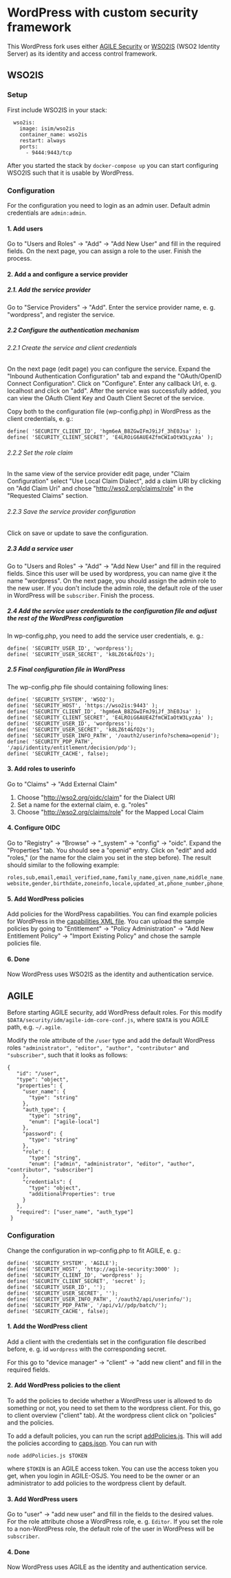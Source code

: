 # WordPress with custom security framework
This WordPress fork uses either [AGILE Security](https://github.com/agile-iot/agile-security) or [WSO2IS](https://wso2.com/identity-and-access-management) (WSO2 Identity Server) as its identity and access control framework.

## WSO2IS
### Setup
First include WSO2IS in your stack:

      wso2is:
        image: isim/wso2is
        container_name: wso2is
        restart: always
        ports:
          - 9444:9443/tcp

After you started the stack by ```docker-compose up``` you can start configuring WSO2IS such that it is usable by WordPress.

### Configuration
For the configuration you need to login as an admin user. Default admin credentials are ```admin:admin```.
#### 1. Add users
Go to "Users and Roles" -> "Add" -> "Add New User" and fill in the required fields. On the next page, you can assign a role to the user. Finish the process.
#### 2. Add a and configure a service provider
##### 2.1. Add the service provider
Go to "Service Providers" -> "Add". Enter the service provider name, e. g. "wordpress", and register the service.
##### 2.2 Configure the authentication mechanism
###### 2.2.1 Create the service and client credentials
On the next page (edit page) you can configure the service. Expand the "Inbound Authentication Configuration" tab and expand the "OAuth/OpenID Connect Configuration". Click on "Configure".
Enter any callback Url, e. g. localhost and click on "add". 
After the service was successfully added, you can view the OAuth Client Key and Oauth Client Secret of the service. 

Copy both to the configuration file (wp-config.php) in WordPress as the client credentials, e. g.:

    define( 'SECURITY_CLIENT_ID', 'hgm6eA_B8ZGwIFmJ9iJf_3hE0Jsa' );
    define( 'SECURITY_CLIENT_SECRET', 'E4LROiG6AUE4ZfmCWIaOtW3LyzAa' ); 
###### 2.2.2 Set the role claim
In the same view of the service provider edit page, under "Claim Configuration" select "Use Local Claim Dialect", add a claim URI by clicking on "Add Claim Uri" and chose "http://wso2.org/claims/role" in the "Requested Claims" section. 

###### 2.2.3 Save the service provider configuration
Click on save or update to save the configuration.

##### 2.3 Add a service user

Go to "Users and Roles" -> "Add" -> "Add New User" and fill in the required fields. Since this user will be used by wordpress, you can name give it the name "wordpress". 
On the next page, you should assign the admin role to the new user. If you don't include the admin role, the default role of the user in WordPress will be ```subscriber```. Finish the process.

##### 2.4 Add the service user credentials to the configuration file and adjust the rest of the WordPress configuration

In wp-config.php, you need to add the service user credentials, e. g.:

    define( 'SECURITY_USER_ID', 'wordpress');
    define( 'SECURITY_USER_SECRET', 'k8LZ6t4&fO2s');

##### 2.5 Final configuration file in WordPress

The wp-config.php file should containing following lines:

    define( 'SECURITY_SYSTEM', 'WSO2');
    define( 'SECURITY_HOST', 'https://wso2is:9443' );
    define( 'SECURITY_CLIENT_ID', 'hgm6eA_B8ZGwIFmJ9iJf_3hE0Jsa' );
    define( 'SECURITY_CLIENT_SECRET', 'E4LROiG6AUE4ZfmCWIaOtW3LyzAa' );
    define( 'SECURITY_USER_ID', 'wordpress');
    define( 'SECURITY_USER_SECRET', 'k8LZ6t4&fO2s');
    define( 'SECURITY_USER_INFO_PATH', '/oauth2/userinfo?schema=openid');
    define( 'SECURITY_PDP_PATH', '/api/identity/entitlement/decision/pdp');
    define( 'SECURITY_CACHE', false);  

#### 3. Add roles to userinfo

Go to "Claims" -> "Add External Claim"

1. Choose "http://wso2.org/oidc/claim" for the Dialect URI
2. Set a name for the external claim, e. g. "roles"
3. Choose "http://wso2.org/claims/role" for the Mapped Local Claim

#### 4. Configure OIDC
Go to "Registry" -> "Browse" -> "_system" -> "config" -> "oidc". Expand the "Properties" tab. You should see a "openid" entry. Click on "edit" and add "roles," (or the name for the claim you set in the step before). The result should similar to the following example:

    roles,sub,email,email_verified,name,family_name,given_name,middle_name,nickname,preferred_username,profile,picture, website,gender,birthdate,zoneinfo,locale,updated_at,phone_number,phone_number_verified,address,street

#### 5. Add WordPress policies

Add policies for the WordPress capabilities. You can find example policies for WordPress in the [capabilities XML file](https://github.com/firsti/WordPress/blob/master/caps.xml).
You can upload the sample policies by going to "Entitlement" -> "Policy Administration" -> "Add New Entitlement Policy" -> "Import Existing Policy" and chose the sample policies file.

#### 6. Done
Now WordPress uses WSO2IS as the identity and authentication service.

## AGILE

Before starting AGILE security, add WordPress default roles. For this modify ```$DATA/security/idm/agile-idm-core-conf.js```, where ```$DATA``` is you AGILE path, e.g. ```~/.agile```.

Modify the role attribute of the ```/user``` type and add the default WordPress roles ```"administrator", "editor", "author", "contributor"``` and ```"subscriber"```, such that it looks as follows:

    {
       "id": "/user",
       "type": "object",
       "properties": {
         "user_name": {
           "type": "string"
         },
         "auth_type": {
           "type": "string",
           "enum": ["agile-local"]
         },
         "password": {
           "type": "string"
         },
         "role": {
           "type": "string",
           "enum": ["admin", "administrator", "editor", "author", "contributor", "subscriber"]
         },
         "credentials": {
           "type": "object",
           "additionalProperties": true
         }
       },
       "required": ["user_name", "auth_type"]
     }

### Configuration

Change the configuration in wp-config.php to fit AGILE, e. g.:

    define( 'SECURITY_SYSTEM', 'AGILE');
    define( 'SECURITY_HOST', 'http://agile-security:3000' );
    define( 'SECURITY_CLIENT_ID', 'wordpress' );
    define( 'SECURITY_CLIENT_SECRET', 'secret' );
    define( 'SECURITY_USER_ID', '');
    define( 'SECURITY_USER_SECRET', '');
    define( 'SECURITY_USER_INFO_PATH', '/oauth2/api/userinfo/');
    define( 'SECURITY_PDP_PATH', '/api/v1//pdp/batch/');
    define( 'SECURITY_CACHE', false);


#### 1. Add the WordPress client 
Add a client with the credentials set in the configuration file described before, e. g. id ```wordpress``` with the corresponding secret.

For this go to "device manager" -> "client" -> "add new client" and fill in the required fields.

#### 2. Add WordPress policies to the client

To add the policies to decide whether a WordPress user is allowed to do something or not, you need to set them to the wordpress client. For this, go to client overview ("client" tab).
At the wordpress client click on "policies" and the policies.

To add a default policies, you can run the script [addPolicies.js](https://github.com/Agile-IoT/WordPress/blob/master/addPolicies.js). This will add the policies according to [caps.json](https://github.com/Agile-IoT/WordPress/blob/master/caps.json). 
You can run with

    node addPolicies.js $TOKEN
    
where ```$TOKEN``` is an AGILE access token. You can use the access token you get, when you login in AGILE-OSJS. You need to be the owner or an administrator to add policies to the wordpress client by default.

#### 3. Add WordPress users

Go to "user" -> "add new user" and fill in the fields to the desired values. For the role attribute chose a WordPress role, e. g. ```Editor```.
If you set the role to a non-WordPress role, the default role of the user in WordPress will be ```subscriber```.

#### 4. Done

Now WordPress uses AGILE as the identity and authentication service. 